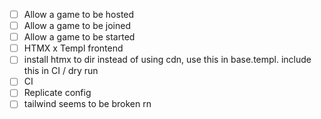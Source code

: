 - [ ] Allow a game to be hosted
- [ ] Allow a game to be joined
- [ ] Allow a game to be started
- [ ] HTMX x Templ frontend
- [ ] install htmx to dir instead of using cdn, use this in base.templ. include this in CI / dry run
- [ ] CI
- [ ] Replicate config
- [ ] tailwind seems to be broken rn